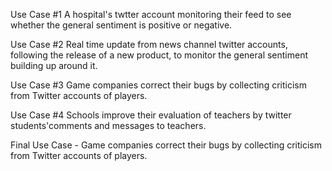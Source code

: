 Use Case #1 A hospital's twtter account monitoring their feed to see whether the general sentiment is positive or negative.


Use Case #2 Real time update from news channel twitter accounts, following the release of a new product, to monitor the general sentiment building up around it.


Use Case #3 Game companies correct their bugs by collecting criticism from Twitter accounts of players.


Use Case #4 Schools improve their evaluation of teachers by twitter students'comments and messages to teachers.

Final Use Case - Game companies correct their bugs by collecting criticism from Twitter accounts of players.
